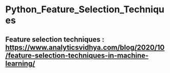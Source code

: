 # Python_Feature_Selection_Techniques
## Feature selection techniques : https://www.analyticsvidhya.com/blog/2020/10/feature-selection-techniques-in-machine-learning/
